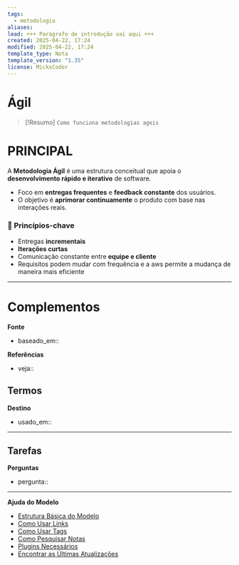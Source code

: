 ```yaml
---
tags:
  - metodologia
aliases: 
lead: +++ Parágrafo de introdução vai aqui +++
created: 2025-04-22, 17:24
modified: 2025-04-22, 17:24
template_type: Nota
template_version: "1.35"
license: MicksCoder
---
```



# Ágil

> [!Resumo]
> `Como funciona metodologias ageis`

# **PRINCIPAL**

A **Metodologia Ágil** é uma estrutura conceitual que apoia o **desenvolvimento rápido e iterativo** de software.
- Foco em **entregas frequentes** e **feedback constante** dos usuários.
- O objetivo é **aprimorar continuamente** o produto com base nas interações reais.
### 🔁 Princípios-chave
- Entregas **incrementais**
- **Iterações curtas**
- Comunicação constante entre **equipe e cliente**
- Requisitos podem mudar com frequência e a aws permite a mudança de maneira mais eficiente 


---
# Complementos

**Fonte**
- baseado_em:: 

**Referências**
- veja:: 

**Termos**
- 

**Destino**
- usado_em:: 

---
**Tarefas**
- 

**Perguntas**
- pergunta:: 

---
**Ajuda do Modelo**
- [Estrutura Básica do Modelo](https://github.com/groepl/Obsidian-Templates#basic-template-structure)
- [Como Usar Links](https://github.com/groepl/Obsidian-Templates#how-to-use-links)
- [Como Usar Tags](https://github.com/groepl/Obsidian-Templates#how-to-use-tags)
- [Como Pesquisar Notas](https://github.com/groepl/Obsidian-Templates#how-to-search-notes)
- [Plugins Necessários](https://github.com/groepl/Obsidian-Templates#obsidian-plugins-needed)
- [Encontrar as Últimas Atualizações](https://github.com/groepl/Obsidian-Templates)
